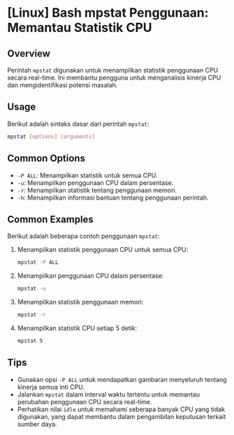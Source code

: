 # [Linux] Bash mpstat Penggunaan: Memantau Statistik CPU

## Overview
Perintah `mpstat` digunakan untuk menampilkan statistik penggunaan CPU secara real-time. Ini membantu pengguna untuk menganalisis kinerja CPU dan mengidentifikasi potensi masalah.

## Usage
Berikut adalah sintaks dasar dari perintah `mpstat`:

```bash
mpstat [options] [arguments]
```

## Common Options
- `-P ALL`: Menampilkan statistik untuk semua CPU.
- `-u`: Menampilkan penggunaan CPU dalam persentase.
- `-r`: Menampilkan statistik tentang penggunaan memori.
- `-h`: Menampilkan informasi bantuan tentang penggunaan perintah.

## Common Examples
Berikut adalah beberapa contoh penggunaan `mpstat`:

1. Menampilkan statistik penggunaan CPU untuk semua CPU:
   ```bash
   mpstat -P ALL
   ```

2. Menampilkan penggunaan CPU dalam persentase:
   ```bash
   mpstat -u
   ```

3. Menampilkan statistik penggunaan memori:
   ```bash
   mpstat -r
   ```

4. Menampilkan statistik CPU setiap 5 detik:
   ```bash
   mpstat 5
   ```

## Tips
- Gunakan opsi `-P ALL` untuk mendapatkan gambaran menyeluruh tentang kinerja semua inti CPU.
- Jalankan `mpstat` dalam interval waktu tertentu untuk memantau perubahan penggunaan CPU secara real-time.
- Perhatikan nilai `idle` untuk memahami seberapa banyak CPU yang tidak digunakan, yang dapat membantu dalam pengambilan keputusan terkait sumber daya.